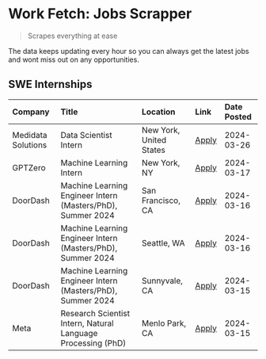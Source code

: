# Work Fetch: Jobs Scrapper
> Scrapes everything at ease

The data keeps updating every hour so you can always get the latest jobs and wont miss out on any opportunities.

## SWE Internships
<!--START_SECTION:workfetch-->
| Company            | Title                                                        | Location                | Link                                                                                                                                                                                                                                                                     | Date Posted   |
|:-------------------|:-------------------------------------------------------------|:------------------------|:-------------------------------------------------------------------------------------------------------------------------------------------------------------------------------------------------------------------------------------------------------------------------|:--------------|
| Medidata Solutions | Data Scientist Intern                                        | New York, United States | [Apply](https://www.linkedin.com/jobs/view/data-scientist-intern-at-medidata-solutions-3810253704?position=9&pageNum=0&refId=GF1hdwcvbAfmHob0eRBd%2Bg%3D%3D&trackingId=2H6EwWHqJo5wFmahexUdfg%3D%3D&trk=public_jobs_jserp-result_search-card)                            | 2024-03-26    |
| GPTZero            | Machine Learning Intern                                      | New York, NY            | [Apply](https://www.linkedin.com/jobs/view/machine-learning-intern-at-gptzero-3860723963?position=8&pageNum=0&refId=GF1hdwcvbAfmHob0eRBd%2Bg%3D%3D&trackingId=NnbB8qL6Btc9x3EgbqhJWQ%3D%3D&trk=public_jobs_jserp-result_search-card)                                     | 2024-03-17    |
| DoorDash           | Machine Learning Engineer Intern (Masters/PhD), Summer 2024  | San Francisco, CA       | [Apply](https://www.linkedin.com/jobs/view/machine-learning-engineer-intern-masters-phd-summer-2024-at-doordash-3736457737?position=3&pageNum=0&refId=GF1hdwcvbAfmHob0eRBd%2Bg%3D%3D&trackingId=J4ldSpZK6q%2BjI2ZIM8gpOw%3D%3D&trk=public_jobs_jserp-result_search-card) | 2024-03-16    |
| DoorDash           | Machine Learning Engineer Intern (Masters/PhD), Summer 2024  | Seattle, WA             | [Apply](https://www.linkedin.com/jobs/view/machine-learning-engineer-intern-masters-phd-summer-2024-at-doordash-3736455966?position=4&pageNum=0&refId=GF1hdwcvbAfmHob0eRBd%2Bg%3D%3D&trackingId=kfoWXZyTW9yNtcpScrkSHw%3D%3D&trk=public_jobs_jserp-result_search-card)   | 2024-03-16    |
| DoorDash           | Machine Learning Engineer Intern (Masters/PhD), Summer 2024  | Sunnyvale, CA           | [Apply](https://www.linkedin.com/jobs/view/machine-learning-engineer-intern-masters-phd-summer-2024-at-doordash-3736454973?position=2&pageNum=0&refId=GF1hdwcvbAfmHob0eRBd%2Bg%3D%3D&trackingId=GfRgkv8O55NUJXQUqzZwwA%3D%3D&trk=public_jobs_jserp-result_search-card)   | 2024-03-15    |
| Meta               | Research Scientist Intern, Natural Language Processing (PhD) | Menlo Park, CA          | [Apply](https://www.linkedin.com/jobs/view/research-scientist-intern-natural-language-processing-phd-at-meta-3858718375?position=10&pageNum=0&refId=GF1hdwcvbAfmHob0eRBd%2Bg%3D%3D&trackingId=KyJtjy1DwjPOP0HaSY%2BaYA%3D%3D&trk=public_jobs_jserp-result_search-card)   | 2024-03-15    |
<!--END_SECTION:workfetch-->
